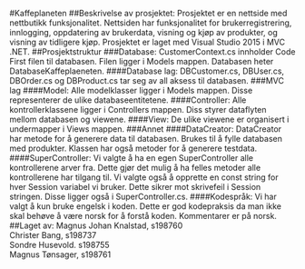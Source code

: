 #Kaffeplaneten
##Beskrivelse av prosjektet:
Prosjektet er en nettside med nettbutikk funksjonalitet. Nettsiden har funksjonalitet for brukerregistrering, innlogging,  oppdatering av brukerdata, visning og kjøp av produkter, og visning av tidligere kjøp. Prosjektet er laget med Visual Studio 2015 i MVC .NET.
##Prosjektstruktur
###Database:
CustomerContext.cs innholder Code First filen til databasen. Filen ligger i Models mappen.
Databasen heter DatabaseKaffeplaeneten.
####Database lag:
DBCustomer.cs, DBUser.cs, DBOrder.cs og DBProduct.cs tar seg av all aksess til databasen. 
###MVC lag
####Model:
Alle modelklasser ligger i Models mappen. Disse representerer de ulike databaseentitetene.
####Controller:
Alle kontrollerklassene ligger i Controllers mappen. Diss styrer dataflyten mellom databasen og viewene.
####View:
De ulike viewene er organisert i undermapper i Views mappen. 
###Annet
####DataCreator:
DataCreator har metode for å generere data til databasen. Brukes til å fylle databasen med produkter. Klassen har også metoder for å generere testdata.
####SuperController:
Vi valgte å ha en egen SuperController alle kontrollerene arver fra. 
Dette gjør det mulig å ha felles metoder alle kontrollerene har tilgang til. Vi valgte også å opprette en const string for hver Session variabel vi bruker. 
Dette sikrer mot skrivefeil i Session stringen. Disse ligger også i SuperController.cs.
####Kodespråk:
Vi har valgt å kun bruke engelsk i koden. Dette er god kodepraksis da man ikke skal behøve å være norsk for å forstå koden. Kommentarer er på norsk. 
##Laget av:
Magnus Johan Knalstad, s198760
<br />
Christer Bang, s198737
<br />
Sondre Husevold. s198755
<br />
Magnus Tønsager, s198761
